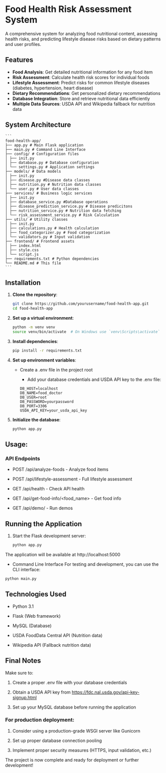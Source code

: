 # Food Health Risk Assessment System

A comprehensive system for analyzing food nutritional content, assessing health risks, and predicting lifestyle disease risks based on dietary patterns and user profiles.

## Features

- **Food Analysis**: Get detailed nutritional information for any food item
- **Risk Assessment**: Calculate health risk scores for individual foods
- **Lifestyle Assessment**: Predict risks for common lifestyle diseases (diabetes, hypertension, heart disease)
- **Dietary Recommendations**: Get personalized dietary recommendations
- **Database Integration**: Store and retrieve nutritional data efficiently
- **Multiple Data Sources**: USDA API and Wikipedia fallback for nutrition data

## System Architecture
    ```
    food-health-app/
    ├── app.py # Main Flask application
    ├── main.py # Command Line Interface
    ├── config/ # Configuration files
    │ ├── init.py
    │ ├── database.py # Database configuration
    │ └── settings.py # Application settings
    ├── models/ # Data models
    │ ├── init.py
    │ ├── disease.py #Disease data classes
    │ ├── nutrition.py # Nutrition data classes
    │ └── user.py # User data classes
    ├── services/ # Business logic services
    │ ├── init.py
    │ ├── database_service.py #Database operations
    │ ├── disease_prediction_service.py # Disease predicitons
    │ ├── nutrition_service.py # Nutrition data fetching
    │ └── risk_assessment_service.py # Risk Calculation
    ├── utils/ # Utility classes
    │ ├── init.py
    │ ├── calculations.py # Health calculation 
    │ ├── food_categorizer.py # Food categorization
    │ └── validators.py # Input validation
    ├── frontend/ # Frontend assets
    │ ├── index.html
    │ ├── style.css
    │ └── script.js
    ├── requirements.txt # Python dependencies
    └── README.md # This file
    ```

## Installation

1. **Clone the repository**:
   ```bash
   git clone https://github.com/yourusername/food-health-app.git
   cd food-health-app
   ```

2. **Set up a virtual environment**:
    ```bash
    python -m venv venv
    source venv/bin/activate  # On Windows use `venv\Scripts\activate`
    ```

3. **Install dependencies**:
    ```bash
    pip install -r requirements.txt
    ```
4. **Set up environment variables**:

    - Create a .env file in the project root

        - Add your database credentials and USDA API key to the .env file:

        ```text
        DB_HOST=localhost
        DB_NAME=food_doctor
        DB_USER=root
        DB_PASSWORD=yourpassword
        DB_PORT=3306
        USDA_API_KEY=your_usda_api_key
        ```
5. **Initialize the database**:

    ```bash
    python app.py
    ```
## Usage:
### API Endpoints
- POST /api/analyze-foods - Analyze food items

- POST /api/lifestyle-assessment - Full lifestyle assessment

- GET /api/health - Check API health

- GET /api/get-food-info/<food_name> - Get food info

- GET /api/demo/<type> - Run demos

## Running the Application
1. Start the Flask development server:

    ```bash
    python app.py
    ```
The application will be available at http://localhost:5000

- Command Line Interface
For testing and development, you can use the CLI interface:

```bash
python main.py
```
## Technologies Used
- Python 3.1

- Flask (Web framework)

- MySQL (Database)

- USDA FoodData Central API (Nutrition data)

- Wikipedia API (Fallback nutrition data)



## Final Notes
Make sure to:

1. Create a proper .env file with your database credentials

2. Obtain a USDA API key from https://fdc.nal.usda.gov/api-key-signup.html

3. Set up your MySQL database before running the application

### For production deployment:

1. Consider using a production-grade WSGI server like Gunicorn

2. Set up proper database connection pooling

3. Implement proper security measures (HTTPS, input validation, etc.)

The project is now complete and ready for deployment or further development!